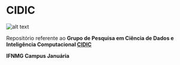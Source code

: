 # CIDIC

![alt text](https://raw.githubusercontent.com/LucasPepper/CIDIC/master/images/cidic489.png)

Repositório referente ao **Grupo de Pesquisa em Ciência de Dados e Inteligência Computacional [CIDIC](http://cidic.ifnmg.edu.br/wordpress/)** 

**IFNMG Campus Januária**
